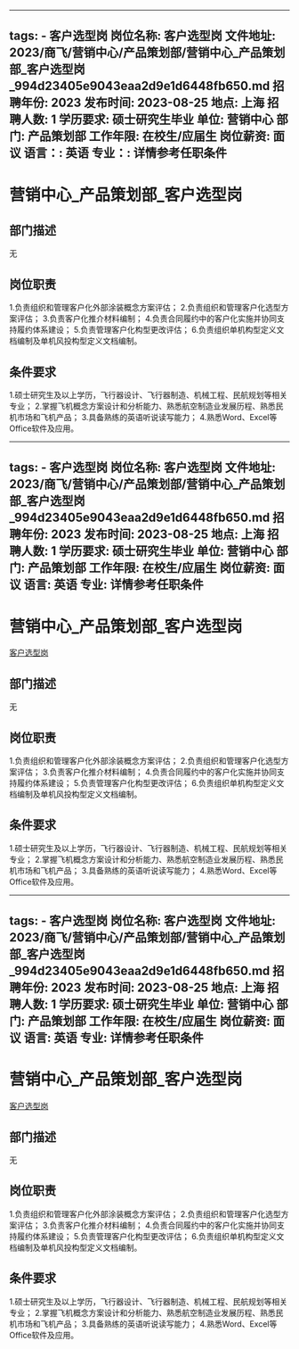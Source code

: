 
---
tags:
    - 客户选型岗
岗位名称: 客户选型岗
文件地址: 2023/商飞/营销中心/产品策划部/营销中心_产品策划部_客户选型岗_994d23405e9043eaa2d9e1d6448fb650.md
招聘年份: 2023
发布时间: 2023-08-25
地点: 上海
招聘人数: 1
学历要求: 硕士研究生毕业
单位: 营销中心
部门: 产品策划部
工作年限: 在校生/应届生
岗位薪资: 面议
语言：: 英语
专业：: 详情参考任职条件
---

# 营销中心_产品策划部_客户选型岗

## 部门描述

无

## 岗位职责

1.负责组织和管理客户化外部涂装概念方案评估；
 2.负责组织和管理客户化选型方案评估；
 3.负责客户化推介材料编制；
 4.负责合同履约中的客户化实施并协同支持履约体系建设；
 5.负责管理客户化构型更改评估；
 6.负责组织单机构型定义文档编制及单机风投构型定义文档编制。

 ## 条件要求

1.硕士研究生及以上学历，飞行器设计、飞行器制造、机械工程、民航规划等相关专业；
 2.掌握飞机概念方案设计和分析能力、熟悉航空制造业发展历程、熟悉民机市场和飞机产品；
 3.具备熟练的英语听说读写能力；
 4.熟悉Word、Excel等Office软件及应用。

---
tags:
    - 客户选型岗
岗位名称: 客户选型岗
文件地址: 2023/商飞/营销中心/产品策划部/营销中心_产品策划部_客户选型岗_994d23405e9043eaa2d9e1d6448fb650.md
招聘年份: 2023
发布时间: 2023-08-25
地点: 上海
招聘人数: 1
学历要求: 硕士研究生毕业
单位: 营销中心
部门: 产品策划部
工作年限: 在校生/应届生
岗位薪资: 面议
语言: 英语
专业: 详情参考任职条件
---

# 营销中心_产品策划部_客户选型岗

[客户选型岗](http://zhaopin.comac.cc/zp/ct/out/position/positionDetail?planid=994d23405e9043eaa2d9e1d6448fb650)

## 部门描述

无

## 岗位职责

1.负责组织和管理客户化外部涂装概念方案评估；
 2.负责组织和管理客户化选型方案评估；
 3.负责客户化推介材料编制；
 4.负责合同履约中的客户化实施并协同支持履约体系建设；
 5.负责管理客户化构型更改评估；
 6.负责组织单机构型定义文档编制及单机风投构型定义文档编制。

 ## 条件要求

1.硕士研究生及以上学历，飞行器设计、飞行器制造、机械工程、民航规划等相关专业；
 2.掌握飞机概念方案设计和分析能力、熟悉航空制造业发展历程、熟悉民机市场和飞机产品；
 3.具备熟练的英语听说读写能力；
 4.熟悉Word、Excel等Office软件及应用。

---
tags:
    - 客户选型岗
岗位名称: 客户选型岗
文件地址: 2023/商飞/营销中心/产品策划部/营销中心_产品策划部_客户选型岗_994d23405e9043eaa2d9e1d6448fb650.md
招聘年份: 2023
发布时间: 2023-08-25
地点: 上海
招聘人数: 1
学历要求: 硕士研究生毕业
单位: 营销中心
部门: 产品策划部
工作年限: 在校生/应届生
岗位薪资: 面议
语言: 英语
专业: 详情参考任职条件
---

# 营销中心_产品策划部_客户选型岗

[客户选型岗](http://zhaopin.comac.cc/zp/ct/out/position/positionDetail?planid=994d23405e9043eaa2d9e1d6448fb650)


## 部门描述

无

## 岗位职责

1.负责组织和管理客户化外部涂装概念方案评估；
 2.负责组织和管理客户化选型方案评估；
 3.负责客户化推介材料编制；
 4.负责合同履约中的客户化实施并协同支持履约体系建设；
 5.负责管理客户化构型更改评估；
 6.负责组织单机构型定义文档编制及单机风投构型定义文档编制。

 ## 条件要求

1.硕士研究生及以上学历，飞行器设计、飞行器制造、机械工程、民航规划等相关专业；
 2.掌握飞机概念方案设计和分析能力、熟悉航空制造业发展历程、熟悉民机市场和飞机产品；
 3.具备熟练的英语听说读写能力；
 4.熟悉Word、Excel等Office软件及应用。
